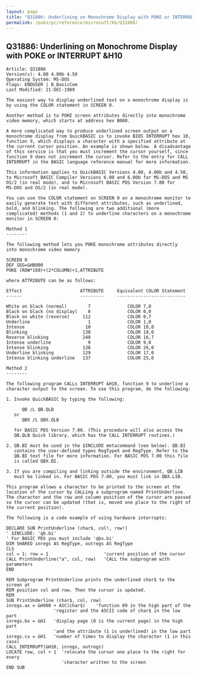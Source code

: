 ```yaml
---
layout: page
title: "Q31886: Underlining on Monochrome Display with POKE or INTERRUPT &amp;H10"
permalink: /pubs/pc/reference/microsoft/kb/Q31886/
---
```


## Q31886: Underlining on Monochrome Display with POKE or INTERRUPT &amp;H10

	Article: Q31886
	Version(s): 4.00 4.00b 4.50
	Operating System: MS-DOS
	Flags: ENDUSER | B_BasicCom
	Last Modified: 21-DEC-1989
	
	The easiest way to display underlined text on a monochrome display is
	by using the COLOR statement in SCREEN 0.
	
	Another method is to POKE screen attributes directly into monochrome
	video memory, which starts at address hex B000.
	
	A more complicated way to produce underlined screen output on a
	monochrome display from QuickBASIC is to invoke BIOS INTERRUPT hex 10,
	function 9, which displays a character with a specified attribute at
	the current cursor position. An example is shown below. A disadvantage
	of this service is that you must increment the cursor yourself, since
	function 9 does not increment the cursor. Refer to the entry for CALL
	INTERRUPT in the BASIC language reference manual for more information.
	
	This information applies to QuickBASIC Versions 4.00, 4.00b and 4.50,
	to Microsoft BASIC Compiler Versions 6.00 and 6.00b for MS-DOS and MS
	OS/2 (in real mode), and to Microsoft BASIC PDS Version 7.00 for
	MS-DOS and OS/2 (in real mode).
	
	You can use the COLOR statement on SCREEN 0 on a monochrome monitor to
	easily generate text with different attributes, such as underlined,
	bold, and blinking. The following are two additional (more
	complicated) methods (1 and 2) to underline characters on a monochrome
	monitor in SCREEN 0:
	
	Method 1
	--------
	
	The following method lets you POKE monochrome attributes directly
	into monochrome video memory
	
	SCREEN 0
	DEF SEG=&HB000
	POKE (ROW*160)+(2*COLUMN)+1,ATTRIBUTE
	
	where ATTRIBUTE can be as follows:
	
	Effect                      ATTRIBUTE     Equivalent COLOR Statement
	------                      ---------     --------------------------
	
	White on black (normal)        7              COLOR 7,0
	Black on black (no display)    0              COLOR 0,0
	Black on white (reverse)     112              COLOR 0,7
	Underline                      1              COLOR 1,0
	Intense                       10              COLOR 10,0
	Blinking                     130              COLOR 18,0
	Reverse blinking             240              COLOR 16,7
	Intense underline              9              COLOR 9,0
	Intense blinking             138              COLOR 26,0
	Underline blinking           129              COLOR 17,0
	Intense blinking underline   137              COLOR 25,0
	
	Method 2
	--------
	
	The following program CALLs INTERRUPT &H10, function 9 to underline a
	character output to the screen. To use this program, do the following:
	
	1. Invoke QuickBASIC by typing the following:
	
	      QB /L QB.QLB
	   or
	      QBX /L QBX.QLB
	
	   for BASIC PDS Version 7.00. (This procedure will also access the
	   QB.QLB Quick library, which has the CALL INTERRUPT routines.)
	
	2. QB.BI must be used in the $INCLUDE metacommand (see below). QB.BI
	   contains the user-defined types RegTypeX and RegType. Refer to the
	   QB.BI text file for more information. For BASIC PDS 7.00 this file
	   is called QBX.BI.
	
	3. If you are compiling and linking outside the environment, QB.LIB
	   must be linked in. For BASIC PDS 7.00, you must link in QBX.LIB.
	
	This program allows a character to be printed to the screen at the
	location of the cursor by CALLing a subprogram named PrintUnderline.
	The character and the row and column position of the cursor are passed
	so the cursor can be updated (that is, moved one place to the right of
	the current position).
	
	The following is a code example of using hardware interrupts:
	
	DECLARE SUB PrintUnderline (char$, col!, row!)
	' $INCLUDE: 'qb.bi'
	' For BASIC PDS you must include 'qbx.bi'
	DIM SHARED inregs AS RegType, outregs AS RegType
	CLS
	col = 1: row = 1                     'current position of the cursor
	CALL PrintUnderline("a", col, row)   'CALL the subprogram with parameters
	END
	
	REM Subprogram PrintUnderline prints the underlined char$ to the screen at
	REM position col and row. Then the cursor is updated.
	REM
	SUB PrintUnderline (char$, col, row)
	inregs.ax = &H900 + ASC(char$)    'function 09 in the high part of the
	                  'register and the ASCII code of char$ in the low part
	inregs.bx = &H1   'display page (0 is the current page) in the high part
	                  'and the attribute (1 is underlined) in the low part
	inregs.cx = &H1   'number of times to display the character (1 in this case)
	CALL INTERRUPT(&H10, inregs, outregs)
	LOCATE row, col + 1  'relocate the cursor one place to the right for every
	                     'character written to the screen
	END SUB
